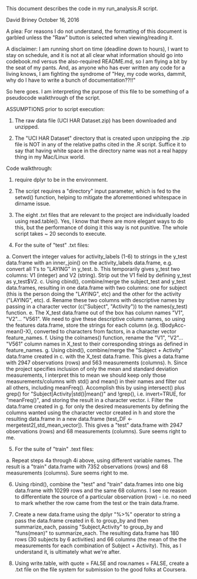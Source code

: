 This document describes the code in my run_analysis.R script.

David Briney
October 16, 2016

A plea: For reasons I do not understand, the formatting of this document is garbled unless the "Raw" button is selected when viewing/reading it. 

A disclaimer: I am running short on time (deadline down to hours), I want to stay on schedule, and it is not at all clear what information should go into codebook.md versus the also-required README.md, so I am flying a bit by the seat of my pants. And, as anyone who has ever written any code for a living knows, I am fighting the syndrome of "Hey, my code works, dammit, why do I have to write a bunch of documentation??!!"

So here goes. I am interpreting the purpose of this file to be something of a pseudocode walkthrough of the script. 

ASSUMPTIONS prior to script execution:

1. The raw data file (UCI HAR Dataset.zip) has been downloaded and unzipped.

2. The "UCI HAR Dataset" directory that is created upon unzipping the .zip file is NOT in any of the relative paths cited in the .R script. Suffice it to say that having white space in the directory name was not a real happy thing in my Mac/Linux world. 

Code walkthrough:

1. require dplyr to be in the environment.

2. The script requires a "directory" input parameter, which is fed to the setwd() function, helping to mitigate the aforementioned whitespace in dirname issue.

3. The eight .txt files that are relevant to the project are individually loaded using read.table(). Yes, I know that there are more elegant ways to do this, but the performance of doing it this way is not punitive. The whole script takes ~ 20 seconds to execute. 

4. For the suite of "test" .txt files:

a. Convert the integer values for activity_labels (1-6) to strings in the y_test data.frame with an inner_join() on the activity_labels data.frame, e.g. convert all 1's to "LAYING" in y_test. 
b. This temporarily gives y_test two columns: V1 (integer) and V2 (string). Strip out the V1 field by defining y_test as y_test$V2.
c. Using cbind(), combine/merge the subject_test and y_test data.frames, resulting in one data.frame with two columns: one for subject (this is the person doing the "LAYING", etc) and the other for the activity ("LAYING", etc). 
d. Rename these two columns with descriptive names by passing in a character vector (c("Subject", "Activity")) to the names(y_test) function. 
e. The X_test data.frame out of the box has column names "V1", "V2"... "V561". We need to give these descriptive column names, so using the features data.frame, store the strings for each column (e.g. tBodyAcc-mean()-X), converted to characters from factors, in a character vector feature_names.
f. Using the colnames() function, rename the "V1", "V2"... "V561" column names in X_test to their corresponding strings as defined in feature_names. 
g. Using cbind(), combine/merge the "Subject + Activity" data.frame created in c. with the X_test data.frame. This gives a data.frame with 2947 observations (rows) and 563 measurements (columns). 
h. Since the project specifies inclusion of only the mean and standard deviation measurements, I interpret this to mean we should keep only those measurements/columns with std() and mean() in their names and filter out all others, including meanFreq(). Accomplish this by using intersect() plus grep() for "Subject|Activity|std()|mean()" and !grep(), i.e. invert=TRUE, for "meanFreq()", and storing the result in a character vector.
i. Filter the data.frame created in g. for only the desired measurements by defining the columns wanted using the character vector created in h and store the resulting data.frame in a new data.frame (test_DF <- mergetest2[,std_mean_vector]). This gives a "test" data.frame with 2947 observations (rows) and 68 measurements (columns). Sure seems right to me. 

5. For the suite of "train" .text files:

a. Repeat steps 4a through 4i above, using different variable names. The result is a "train" data.frame with 7352 observations (rows) and 68 measurements (columns). Sure seems right to me. 

6. Using rbind(), combine the "test" and "train" data.frames into one big data.frame with 10299 rows and the same 68 columns. I see no reason to differentiate the source of a particular observation (row) - i.e. no need to mark whether the row came from the test or the train data.frame. 

7. Create a new data.frame using the dplyr "%>%" operator to string a pass the data.frame created in 6. to group_by and then summarize_each, passing "Subject,Activity" to group_by and "funs(mean)" to summarize_each. The resulting data.frame has 180 rows (30 subjects by 6 activities) and 66 columns (the mean of the the measurements for each combination of Subject + Activity). This, as I understand it, is ultimately what we're after. 

8. Using write.table, with quote = FALSE and row.names = FALSE, create a .txt file on the file system for submission to the good folks at Coursera. 

